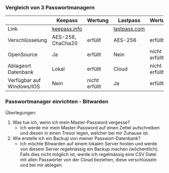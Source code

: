 ### Vergleich von 3 Passwortmanagern

|                 | **Keepass**         | Wertung | **Lastpass** | Wertung       | **Bitwarden** | Wertung |
|-----------------|-------------------|---------|----------|---------------|------------|---------|
| Link     | [keepass.info](https://keepass.info/)   || [lastpass.com](https://www.lastpass.com/de)  ||[bitwarden.com](bitwarden.com)| 2 |
| Verschlüsselung | AES-256, ChaCha20 | erfüllt | AES-256  |erfüllt       | AES-256 | erfüllt |
| OpenSource      | Ja                | erfüllt  | Nein     | nicht erfüllt |Ja  | erfüllt |
|Ablageort Datenbank |  Lokal | erfüllt | Cloud | nicht erfüllt| Lokal/Cloud | erfüllt|
|Verfügbar auf Windows/IOS |  Nein | nicht erfüllt| Ja | erfüllt | Ja | erfüllt|

### Passwortmanager einrichten - Bitwarden

Überlegungen:

1. Was tue ich, wenn ich mein Master-Password vergesse?
    - Ich werde mir mein Master-Password auf einen Zettel aufschreiben und diesen in einen Tresor legen, welcher bei mir Zuhause ist.
2. Wie erstelle ich ein Backup von meiner Passwort-Datenbank?
    - Ich möchte Bitwarden auf einem lokalen Server hosten und werde von diesem Server regelmässig ein Backup machen (wöchentlich). Falls dies nicht möglich ist, werde ich regelmässig eine CSV Datei mit allen Passwörter von der Cloud beziehen, diese verschlüsseln und bei mir ablegen.
